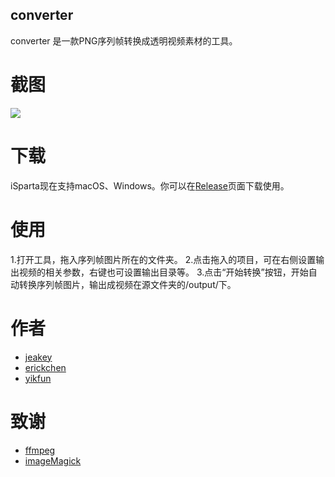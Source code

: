 ## converter 

converter 是一款PNG序列帧转换成透明视频素材的工具。

# 截图

![](https://raw.githubusercontent.com/iSparta/video/master/static/screenshot.png)

# 下载

iSparta现在支持macOS、Windows。你可以在[Release](https://github.com/iSparta/video/releases)页面下载使用。

# 使用

1.打开工具，拖入序列帧图片所在的文件夹。
2.点击拖入的项目，可在右侧设置输出视频的相关参数，右键也可设置输出目录等。
3.点击“开始转换”按钮，开始自动转换序列帧图片，输出成视频在源文件夹的/output/下。

# 作者
* [jeakey](https://github.com/jeakey)
* [erickchen](https://github.com/Klchan-me)
* [yikfun](https://github.com/yikfun)

# 致谢

+ [ffmpeg](https://www.ffmpeg.org/)
+ [imageMagick](https://www.imagemagick.org/)

